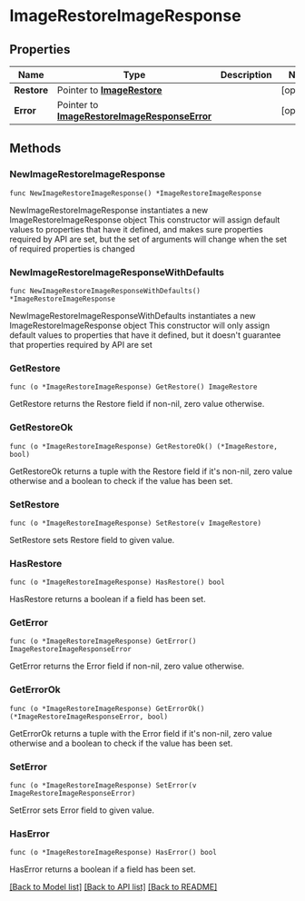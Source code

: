 # ImageRestoreImageResponse

## Properties

Name | Type | Description | Notes
------------ | ------------- | ------------- | -------------
**Restore** | Pointer to [**ImageRestore**](ImageRestore.md) |  | [optional] 
**Error** | Pointer to [**ImageRestoreImageResponseError**](ImageRestoreImageResponseError.md) |  | [optional] 

## Methods

### NewImageRestoreImageResponse

`func NewImageRestoreImageResponse() *ImageRestoreImageResponse`

NewImageRestoreImageResponse instantiates a new ImageRestoreImageResponse object
This constructor will assign default values to properties that have it defined,
and makes sure properties required by API are set, but the set of arguments
will change when the set of required properties is changed

### NewImageRestoreImageResponseWithDefaults

`func NewImageRestoreImageResponseWithDefaults() *ImageRestoreImageResponse`

NewImageRestoreImageResponseWithDefaults instantiates a new ImageRestoreImageResponse object
This constructor will only assign default values to properties that have it defined,
but it doesn't guarantee that properties required by API are set

### GetRestore

`func (o *ImageRestoreImageResponse) GetRestore() ImageRestore`

GetRestore returns the Restore field if non-nil, zero value otherwise.

### GetRestoreOk

`func (o *ImageRestoreImageResponse) GetRestoreOk() (*ImageRestore, bool)`

GetRestoreOk returns a tuple with the Restore field if it's non-nil, zero value otherwise
and a boolean to check if the value has been set.

### SetRestore

`func (o *ImageRestoreImageResponse) SetRestore(v ImageRestore)`

SetRestore sets Restore field to given value.

### HasRestore

`func (o *ImageRestoreImageResponse) HasRestore() bool`

HasRestore returns a boolean if a field has been set.

### GetError

`func (o *ImageRestoreImageResponse) GetError() ImageRestoreImageResponseError`

GetError returns the Error field if non-nil, zero value otherwise.

### GetErrorOk

`func (o *ImageRestoreImageResponse) GetErrorOk() (*ImageRestoreImageResponseError, bool)`

GetErrorOk returns a tuple with the Error field if it's non-nil, zero value otherwise
and a boolean to check if the value has been set.

### SetError

`func (o *ImageRestoreImageResponse) SetError(v ImageRestoreImageResponseError)`

SetError sets Error field to given value.

### HasError

`func (o *ImageRestoreImageResponse) HasError() bool`

HasError returns a boolean if a field has been set.


[[Back to Model list]](../README.md#documentation-for-models) [[Back to API list]](../README.md#documentation-for-api-endpoints) [[Back to README]](../README.md)


